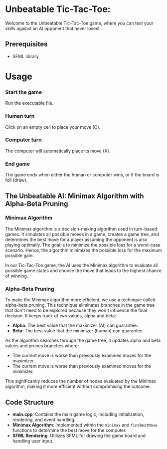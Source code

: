 # Unbeatable Tic-Tac-Toe:

Welcome to the Unbeatable Tic-Tac-Toe game, where you can test your skills against an AI opponent that never loses!

## Prerequisites

- SFML library

# Usage

### Start the game
Run the executable file.

### Human turn
Click on an empty cell to place your move (O).

### Computer turn
The computer will automatically place its move (X).

### End game
The game ends when either the human or computer wins, or if the board is full (draw).

## The Unbeatable AI: Minimax Algorithm with Alpha-Beta Pruning

### Minimax Algorithm

The Minimax algorithm is a decision-making algorithm used in turn-based games. It simulates all possible moves in a game, creates a game tree, and determines the best move for a player assuming the opponent is also playing optimally. The goal is to minimize the possible loss for a worst-case scenario. Hence, the algorithm minimizes the possible loss for the maximum possible gain.

In our Tic-Tac-Toe game, the AI uses the Minimax algorithm to evaluate all possible game states and choose the move that leads to the highest chance of winning.

### Alpha-Beta Pruning

To make the Minimax algorithm more efficient, we use a technique called alpha-beta pruning. This technique eliminates branches in the game tree that don't need to be explored because they won't influence the final decision. It keeps track of two values, alpha and beta:

- **Alpha**: The best value that the maximizer (AI) can guarantee.
- **Beta**: The best value that the minimizer (human) can guarantee.

As the algorithm searches through the game tree, it updates alpha and beta values and prunes branches where:

- The current move is worse than previously examined moves for the maximizer.
- The current move is worse than previously examined moves for the minimizer.

This significantly reduces the number of nodes evaluated by the Minimax algorithm, making it more efficient without compromising the outcome.

## Code Structure

- **main.cpp**: Contains the main game logic, including initialization, rendering, and event handling.
- **Minimax Algorithm**: Implemented within the `minimax` and `findBestMove` functions to determine the best move for the computer.
- **SFML Rendering**: Utilizes SFML for drawing the game board and handling user input.

